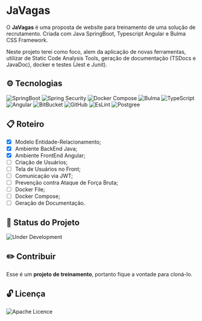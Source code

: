 # JaVagas

O **JaVagas** é uma proposta de website para treinamento de uma solução de recrutamento. Criada com Java SpringBoot, Typescript Angular e Bulma CSS Framework.

Neste projeto terei como foco, alem da aplicação de novas ferramentas, utilizar de Static Code Analysis Tools, geração de documentação (TSDocs e JavaDoc), docker e testes (Jest e Junit).

## ⚙️ Tecnologias
![SpringBoot](https://img.shields.io/badge/Spring_Boot-6DB33F?style=for-the-badge&logo=spring-boot&logoColor=white)
![Spring Security](https://img.shields.io/badge/Spring_Security-6DB33F?style=for-the-badge&logo=Spring-Security&logoColor=white)
![Docker Compose](https://img.shields.io/badge/Docker%20Compose-2496ED?style=for-the-badge&logo=docker&logoColor=white)
![Bulma](https://img.shields.io/badge/Bulma-00D1B2?style=for-the-badge&logo=Bulma&logoColor=white)
![TypeScript](https://img.shields.io/badge/TypeScript-007ACC?style=for-the-badge&logo=typescript&logoColor=white)
![Angular](https://img.shields.io/badge/Angular-DD0031?style=for-the-badge&logo=angular&logoColor=white)
![BitBucket](https://img.shields.io/badge/Bitbucket-0747a6?style=for-the-badge&logo=bitbucket&logoColor=white)
![GitHub](https://img.shields.io/badge/GitHub-100000?style=for-the-badge&logo=github&logoColor=white)
![EsLint](https://img.shields.io/badge/eslint-3A33D1?style=for-the-badge&logo=eslint&logoColor=white)
![Postgree](https://img.shields.io/badge/PostgreSQL-316192?style=for-the-badge&logo=postgresql&logoColor=white)

## 📋 Roteiro

- [x] Modelo Entidade-Relacionamento;
- [x] Ambiente BackEnd Java;
- [x] Ambiente FrontEnd Angular;
- [ ] Criação de Usuários;
- [ ] Tela de Usuários no Front;
- [ ] Comunicação via JWT;
- [ ] Prevenção contra Ataque de Força Bruta;
- [ ] Docker File;
- [ ] Docker Compose;
- [ ] Geração de Documentação.

## 🔔 Status do Projeto

![Under Development](https://img.shields.io/badge/Em%20Desenvolvimento-white?style=for-the-badge)

## ✏️ Contribuir

Esse é um **projeto de treinamento**, portanto fique a vontade para cloná-lo.

## 🔓 Licença

![Apache Licence](https://img.shields.io/badge/Apache--2.0-green?style=for-the-badge)
